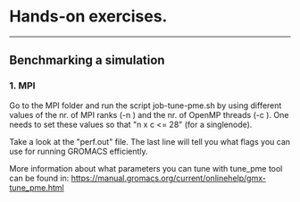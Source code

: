 # Hands-on exercises. 

---
## Benchmarking a simulation

### 1. MPI 

Go to the MPI folder and run the script job-tune-pme.sh by using different values 
of the nr. of MPI ranks (-n ) and the nr. of OpenMP threads (-c ). One needs to
set these values so that "n x c <= 28" (for a singlenode).

Take a look at the "perf.out" file. The last line will tell you what flags you can
use for running GROMACS efficiently.

More information about what parameters you can tune with tune_pme tool can be found
in: https://manual.gromacs.org/current/onlinehelp/gmx-tune_pme.html


